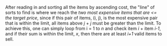 After reading in and sorting all the items by ascending cost, the "line" of sorts to find is where we reach the *two most expensive items that are <= the target price*, since if this pair of items, (i, j), is the most expensive pair that is within the limit, all items above *j* + *j* must be greater than the limit. To achieve this, one can simply loop from i = 1 to *n* and check item *i* + item *i-1*, and if their sum is within the limit, *x*, then there are at least *i+1* valid items to sell.